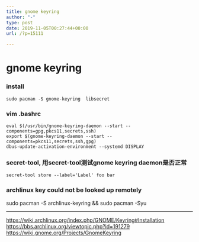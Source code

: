 ```yaml
---
title: gnome keyring
author: "-"
type: post
date: 2019-11-05T00:27:44+00:00
url: /?p=15111

---
```

# gnome keyring

### install
    sudo pacman -S gnome-keyring  libsecret

### vim .bashrc
    eval $(/usr/bin/gnome-keyring-daemon --start --components=gpg,pkcs11,secrets,ssh)
    export $(gnome-keyring-daemon --start --components=pkcs11,secrets,ssh,gpg)
    dbus-update-activation-environment --systemd DISPLAY

### secret-tool, 用secret-tool测试gnome keyring daemon是否正常
    secret-tool store --label='Label' foo bar

### archlinux key could not be looked up remotely
sudo pacman -S archlinux-keyring && sudo pacman -Syu

---

https://wiki.archlinux.org/index.php/GNOME/Keyring#Installation  
https://bbs.archlinux.org/viewtopic.php?id=191279  
https://wiki.gnome.org/Projects/GnomeKeyring  